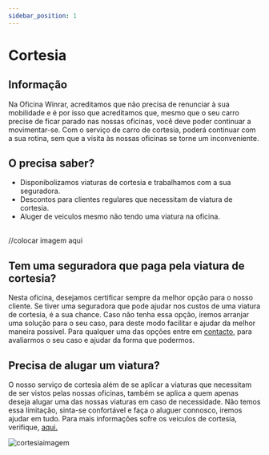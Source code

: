 ```yaml
---
sidebar_position: 1
---
```


# Cortesia

## Informação

Na Oficina Winrar, acreditamos que não precisa de renunciar à sua mobilidade e é por isso que acreditamos que, mesmo que o seu carro precise de ficar parado nas nossas oficinas, você deve poder continuar a movimentar-se.
Com o serviço de carro de cortesia, poderá continuar com a sua rotina, sem que a visita às nossas oficinas se torne um inconveniente.

## O precisa saber?
+ Disponibolizamos viaturas de cortesia e trabalhamos com a sua seguradora.
+ Descontos para clientes regulares que necessitam de viatura de cortesia.
+ Aluger de veiculos mesmo não tendo uma viatura na oficina.

<br />
//colocar imagem aqui

## Tem uma seguradora que paga pela viatura de cortesia?
Nesta oficina, desejamos certificar sempre da melhor opção para o nosso cliente. Se tiver uma seguradora que pode ajudar nos custos de uma viatura de cortesia, é a sua chance.
Caso não tenha essa opção, iremos arranjar uma solução para o seu caso, para deste modo facilitar e ajudar da melhor maneira possível. 
Para qualquer uma das opções entre em [contacto](https://a70563.github.io/TP3/Contactos), para avaliarmos o seu caso e ajudar da forma que podermos. 

## Precisa de alugar um viatura?
O nosso serviço de cortesia além de se aplicar a viaturas que necessitam de ser vistos pelas nossas oficinas, também se aplica a quem apenas deseja alugar uma das nossas viaturas em caso de necessidade. Não temos essa limitação, sinta-se confortável e faça o aluguer connosco, iremos ajudar em tudo. Para mais informações sofre os veiculos de cortesia, verifique, [aqui.](https://a70563.github.io/TP3/docs/Pre%C3%A7%C3%A1rio/Cortesia)

![cortesiaimagem](https://cdn.discordapp.com/attachments/1049372613945851975/1188091547024105512/5.png?ex=6599437a&is=6586ce7a&hm=ad00a16ce9854e7b916cb1cd1377f5fb607610b3fff4a7453d011ef40f7f5ed9&)